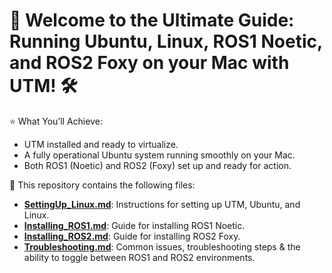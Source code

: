 # 🚀 Welcome to the Ultimate Guide: Running Ubuntu, Linux, ROS1 Noetic, and ROS2 Foxy on your Mac with UTM! 🛠️

⭐️ What You’ll Achieve:
- UTM installed and ready to virtualize.
- A fully operational Ubuntu system running smoothly on your Mac.
- Both ROS1 (Noetic) and ROS2 (Foxy) set up and ready for action.

💢 This repository contains the following files:
- [**SettingUp_Linux.md**](SettingUp_Linux.md): Instructions for setting up UTM, Ubuntu, and Linux.
- [**Installing_ROS1.md**](Installing_ROS1.md): Guide for installing ROS1 Noetic.
- [**Installing_ROS2.md**](Installing_ROS2.md): Guide for installing ROS2 Foxy.
- [**Troubleshooting.md**](Troubleshooting.md): Common issues, troubleshooting steps & the ability to toggle between ROS1 and ROS2 environments.
